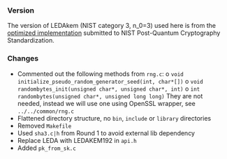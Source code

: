 ### Version

The version of LEDAkem (NIST category 3, n_0=3) used here is from the [optimized implementation](https://csrc.nist.gov/CSRC/media/Projects/Post-Quantum-Cryptography/documents/round-2/submissions/LEDAcrypt-Round2.zip) submitted to NIST Post-Quantum Cryptography Standardization.

### Changes
- Commented out the following methods from `rng.c`: 
  o `void initialize_pseudo_random_generator_seed(int, char*[])`
  o `void randombytes_init(unsigned char*, unsigned char*, int)`
  o `int randombytes(unsigned char*, unsigned long long)`
  They are not needed, instead we will use one using OpenSSL wrapper, see
  `../../common/rng.c`
- Flattened directory structure, no `bin`, `include` or `library` directories
- Removed `Makefile`
- Used `sha3.c|h` from Round 1 to avoid external lib dependency
- Replace LEDA with LEDAKEM192 in `api.h`
- Added `pk_from_sk.c`

